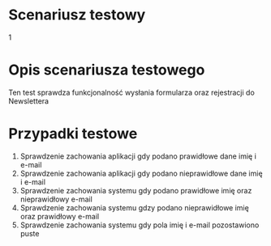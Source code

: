# Scenariusz testowy		
1

# Opis scenariusza testowego
Ten test sprawdza funkcjonalność wysłania formularza oraz rejestracji do Newslettera

# Przypadki testowe
1. Sprawdzenie zachowania aplikacji gdy podano prawidłowe dane imię i e-mail
2. Sprawdzenie zachowania aplikacji gdy podano nieprawidłowe dane imię i e-mail
3. Sprawdzenie zachowania systemu gdy podano prawidłowe imię oraz nieprawidłowy e-mail
4. Sprawdzenie zachowania systemu gdzy podano nieprawidłowe imię oraz prawidłowy e-mail
5. Sprawdzenie zachowania systemu gdy pola imię i e-mail pozostawiono puste



